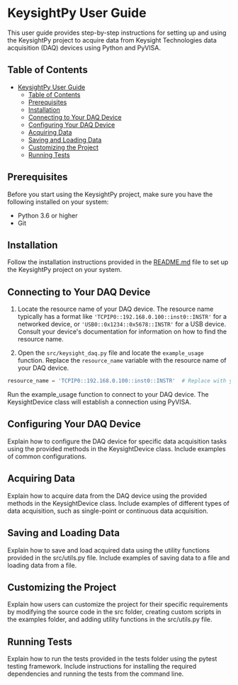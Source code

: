 # KeysightPy User Guide

This user guide provides step-by-step instructions for setting up and using the KeysightPy project to acquire data from Keysight Technologies data acquisition (DAQ) devices using Python and PyVISA.

## Table of Contents
- [KeysightPy User Guide](#keysightpy-user-guide)
  - [Table of Contents](#table-of-contents)
  - [Prerequisites](#prerequisites)
  - [Installation](#installation)
  - [Connecting to Your DAQ Device](#connecting-to-your-daq-device)
  - [Configuring Your DAQ Device](#configuring-your-daq-device)
  - [Acquiring Data](#acquiring-data)
  - [Saving and Loading Data](#saving-and-loading-data)
  - [Customizing the Project](#customizing-the-project)
  - [Running Tests](#running-tests)

## Prerequisites

Before you start using the KeysightPy project, make sure you have the following installed on your system:

- Python 3.6 or higher
- Git

## Installation

Follow the installation instructions provided in the [README.md](../README.md) file to set up the KeysightPy project on your system.

## Connecting to Your DAQ Device

1. Locate the resource name of your DAQ device. The resource name typically has a format like `'TCPIP0::192.168.0.100::inst0::INSTR'` for a networked device, or `'USB0::0x1234::0x5678::INSTR'` for a USB device. Consult your device's documentation for information on how to find the resource name.

2. Open the `src/keysight_daq.py` file and locate the `example_usage` function. Replace the `resource_name` variable with the resource name of your DAQ device.

```python
resource_name = 'TCPIP0::192.168.0.100::inst0::INSTR'  # Replace with your device's resource name
```
Run the example_usage function to connect to your DAQ device. The KeysightDevice class will establish a connection using PyVISA.

## Configuring Your DAQ Device
Explain how to configure the DAQ device for specific data acquisition tasks using the provided methods in the KeysightDevice class. Include examples of common configurations.

## Acquiring Data
Explain how to acquire data from the DAQ device using the provided methods in the KeysightDevice class. Include examples of different types of data acquisition, such as single-point or continuous data acquisition.

## Saving and Loading Data
Explain how to save and load acquired data using the utility functions provided in the src/utils.py file. Include examples of saving data to a file and loading data from a file.

## Customizing the Project
Explain how users can customize the project for their specific requirements by modifying the source code in the src folder, creating custom scripts in the examples folder, and adding utility functions in the src/utils.py file.

## Running Tests
Explain how to run the tests provided in the tests folder using the pytest testing framework. Include instructions for installing the required dependencies and running the tests from the command line.

